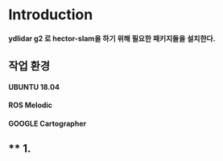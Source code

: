 # **Introduction**
#### ydlidar g2 로 hector-slam을 하기 위해 필요한 패키지들을 설치한다. 

## **작업 환경**
#### UBUNTU 18.04
#### ROS Melodic
#### GOOGLE Cartographer

## ** 1. 

